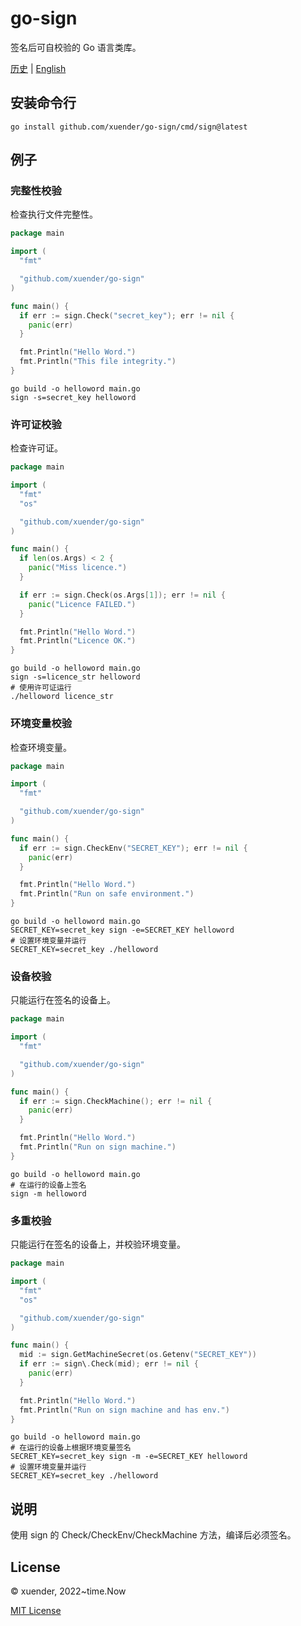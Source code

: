 # go-sign

签名后可自校验的 Go 语言类库。

[历史](http://github.com/xuender/go-sign/blob/master/History.md) | [English](http://github.com/xuender/go-sign/blob/master/README.md)

## 安装命令行

```shell
go install github.com/xuender/go-sign/cmd/sign@latest
```

## 例子

### 完整性校验

检查执行文件完整性。

```go
package main

import (
  "fmt"

  "github.com/xuender/go-sign"
)

func main() {
  if err := sign.Check("secret_key"); err != nil {
    panic(err)
  }

  fmt.Println("Hello Word.")
  fmt.Println("This file integrity.")
}
```

```shell
go build -o helloword main.go
sign -s=secret_key helloword
```

### 许可证校验

检查许可证。

```go
package main

import (
  "fmt"
  "os"

  "github.com/xuender/go-sign"
)

func main() {
  if len(os.Args) < 2 {
    panic("Miss licence.")
  }

  if err := sign.Check(os.Args[1]); err != nil {
    panic("Licence FAILED.")
  }

  fmt.Println("Hello Word.")
  fmt.Println("Licence OK.")
}
```

```shell
go build -o helloword main.go
sign -s=licence_str helloword
# 使用许可证运行
./helloword licence_str
```

### 环境变量校验

检查环境变量。

```go
package main

import (
  "fmt"

  "github.com/xuender/go-sign"
)

func main() {
  if err := sign.CheckEnv("SECRET_KEY"); err != nil {
    panic(err)
  }

  fmt.Println("Hello Word.")
  fmt.Println("Run on safe environment.")
}
```

```shell
go build -o helloword main.go
SECRET_KEY=secret_key sign -e=SECRET_KEY helloword
# 设置环境变量并运行
SECRET_KEY=secret_key ./helloword
```

### 设备校验

只能运行在签名的设备上。

```go
package main

import (
  "fmt"

  "github.com/xuender/go-sign"
)

func main() {
  if err := sign.CheckMachine(); err != nil {
    panic(err)
  }

  fmt.Println("Hello Word.")
  fmt.Println("Run on sign machine.")
}
```

```shell
go build -o helloword main.go
# 在运行的设备上签名
sign -m helloword
```

### 多重校验

只能运行在签名的设备上，并校验环境变量。

```go
package main

import (
  "fmt"
  "os"

  "github.com/xuender/go-sign"
)

func main() {
  mid := sign.GetMachineSecret(os.Getenv("SECRET_KEY"))
  if err := sign\.Check(mid); err != nil {
    panic(err)
  }

  fmt.Println("Hello Word.")
  fmt.Println("Run on sign machine and has env.")
}
```

```shell
go build -o helloword main.go
# 在运行的设备上根据环境变量签名
SECRET_KEY=secret_key sign -m -e=SECRET_KEY helloword
# 设置环境变量并运行
SECRET_KEY=secret_key ./helloword
```

## 说明

使用 sign 的 Check/CheckEnv/CheckMachine 方法，编译后必须签名。

## License

© xuender, 2022~time.Now

[MIT License](https://github.com/xuender/go-sign/blob/master/License)
